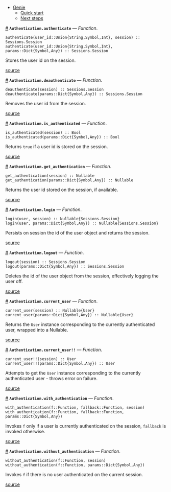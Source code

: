 

- [Genie](index.md#Genie-1)
    - [Quick start](index.md#Quick-start-1)
    - [Next steps](index.md#Next-steps-1)

<a id='Authentication.authenticate' href='#Authentication.authenticate'>#</a>
**`Authentication.authenticate`** &mdash; *Function*.



```
authenticate(user_id::Union{String,Symbol,Int}, session) :: Sessions.Session
authenticate(user_id::Union{String,Symbol,Int}, params::Dict{Symbol,Any}) :: Sessions.Session
```

Stores the user id on the session.


<a target='_blank' href='https://github.com/essenciary/Genie.jl/tree/1aab131c148827d91cab858ce55f693885b4501f/src/Authentication.jl#L13-L18' class='documenter-source'>source</a><br>

<a id='Authentication.deauthenticate' href='#Authentication.deauthenticate'>#</a>
**`Authentication.deauthenticate`** &mdash; *Function*.



```
deauthenticate(session) :: Sessions.Session
deauthenticate(params::Dict{Symbol,Any}) :: Sessions.Session
```

Removes the user id from the session.


<a target='_blank' href='https://github.com/essenciary/Genie.jl/tree/1aab131c148827d91cab858ce55f693885b4501f/src/Authentication.jl#L27-L32' class='documenter-source'>source</a><br>

<a id='Authentication.is_authenticated' href='#Authentication.is_authenticated'>#</a>
**`Authentication.is_authenticated`** &mdash; *Function*.



```
is_authenticated(session) :: Bool
is_authenticated(params::Dict{Symbol,Any}) :: Bool
```

Returns `true` if a user id is stored on the session.


<a target='_blank' href='https://github.com/essenciary/Genie.jl/tree/1aab131c148827d91cab858ce55f693885b4501f/src/Authentication.jl#L41-L46' class='documenter-source'>source</a><br>

<a id='Authentication.get_authentication' href='#Authentication.get_authentication'>#</a>
**`Authentication.get_authentication`** &mdash; *Function*.



```
get_authentication(session) :: Nullable
get_authentication(params::Dict{Symbol,Any}) :: Nullable
```

Returns the user id stored on the session, if available.


<a target='_blank' href='https://github.com/essenciary/Genie.jl/tree/1aab131c148827d91cab858ce55f693885b4501f/src/Authentication.jl#L55-L60' class='documenter-source'>source</a><br>

<a id='Authentication.login' href='#Authentication.login'>#</a>
**`Authentication.login`** &mdash; *Function*.



```
login(user, session) :: Nullable{Sessions.Session}
login(user, params::Dict{Symbol,Any}) :: Nullable{Sessions.Session}
```

Persists on session the id of the user object and returns the session.


<a target='_blank' href='https://github.com/essenciary/Genie.jl/tree/1aab131c148827d91cab858ce55f693885b4501f/src/Authentication.jl#L69-L74' class='documenter-source'>source</a><br>

<a id='Authentication.logout' href='#Authentication.logout'>#</a>
**`Authentication.logout`** &mdash; *Function*.



```
logout(session) :: Sessions.Session
logout(params::Dict{Symbol,Any}) :: Sessions.Session
```

Deletes the id of the user object from the session, effectively logging the user off.


<a target='_blank' href='https://github.com/essenciary/Genie.jl/tree/1aab131c148827d91cab858ce55f693885b4501f/src/Authentication.jl#L83-L88' class='documenter-source'>source</a><br>

<a id='Authentication.current_user' href='#Authentication.current_user'>#</a>
**`Authentication.current_user`** &mdash; *Function*.



```
current_user(session) :: Nullable{User}
current_user(params::Dict{Symbol,Any}) :: Nullable{User}
```

Returns the `User` instance corresponding to the currently authenticated user, wrapped into a Nullable.


<a target='_blank' href='https://github.com/essenciary/Genie.jl/tree/1aab131c148827d91cab858ce55f693885b4501f/src/Authentication.jl#L97-L102' class='documenter-source'>source</a><br>

<a id='Authentication.current_user!!' href='#Authentication.current_user!!'>#</a>
**`Authentication.current_user!!`** &mdash; *Function*.



```
current_user!!(session) :: User
current_user!!(params::Dict{Symbol,Any}) :: User
```

Attempts to get the `User` instance corresponding to the currently authenticated user - throws error on failure.


<a target='_blank' href='https://github.com/essenciary/Genie.jl/tree/1aab131c148827d91cab858ce55f693885b4501f/src/Authentication.jl#L116-L121' class='documenter-source'>source</a><br>

<a id='Authentication.with_authentication' href='#Authentication.with_authentication'>#</a>
**`Authentication.with_authentication`** &mdash; *Function*.



```
with_authentication(f::Function, fallback::Function, session)
with_authentication(f::Function, fallback::Function, params::Dict{Symbol,Any})
```

Invokes `f` only if a user is currently authenticated on the session, `fallback` is invoked otherwise.


<a target='_blank' href='https://github.com/essenciary/Genie.jl/tree/1aab131c148827d91cab858ce55f693885b4501f/src/Authentication.jl#L137-L142' class='documenter-source'>source</a><br>

<a id='Authentication.without_authentication' href='#Authentication.without_authentication'>#</a>
**`Authentication.without_authentication`** &mdash; *Function*.



```
without_authentication(f::Function, session)
without_authentication(f::Function, params::Dict{Symbol,Any})
```

Invokes `f` if there is no user authenticated on the current session.


<a target='_blank' href='https://github.com/essenciary/Genie.jl/tree/1aab131c148827d91cab858ce55f693885b4501f/src/Authentication.jl#L155-L160' class='documenter-source'>source</a><br>

